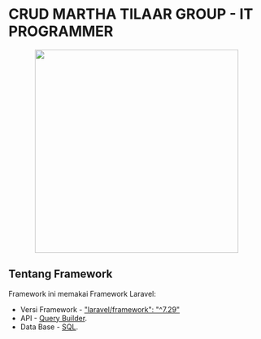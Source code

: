 # CRUD MARTHA TILAAR GROUP - IT PROGRAMMER

<p align="center"><a href="https://laravel.com" target="_blank"><img src="https://raw.githubusercontent.com/laravel/art/master/logo-lockup/5%20SVG/2%20CMYK/1%20Full%20Color/laravel-logolockup-cmyk-red.svg" width="400"></a></p>

## Tentang Framework

Framework ini memakai Framework Laravel:

-   Versi Framework - ["laravel/framework": "^7.29"](https://laravel.com/docs/7.x)
-   API - [Query Builder](#).
-   Data Base - [SQL](#).
